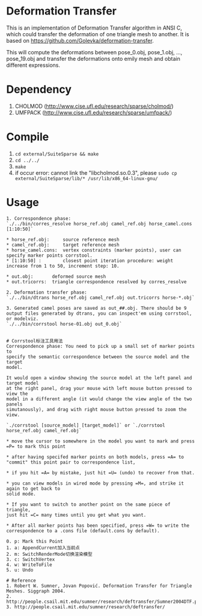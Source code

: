 # Deformation Transfer
This is an implementation of Deformation Transfer algorithm in ANSI C, which
could transfer the deformation of one triangle mesh to another. It is based on
https://github.com/Golevka/deformation-transfer.

This will compute the deformations between pose_0.obj, pose_1.obj, ..., 
pose_19.obj and transfer the deformations onto emily mesh and obtain 
different expressions.

# Dependency
1. CHOLMOD (http://www.cise.ufl.edu/research/sparse/cholmod/)
2. UMFPACK (http://www.cise.ufl.edu/research/sparse/umfpack/)

# Compile
1. `cd external/SuiteSparse && make`
2. `cd ../../`
3. `make`
4. if occur error: cannot link the "libcholmod.so.0.3", please `sudo cp external/SuiteSparse/lib/* /usr/lib/x86_64-linux-gnu/`

# Usage
```
1. Correspondence phase:
`./../bin/corres_resolve horse_ref.obj camel_ref.obj horse_camel.cons [1:10:50]`

* horse_ref.obj:     source reference mesh
* camel_ref.obj:     target reference mesh
* horse_camel.cons:  vertex constraints (marker points), user can specify marker points corrstool.
* [1:10:50] :        closest point iteration procedure: weight increase from 1 to 50, increment step: 10.

* out.obj:       deformed source mesh
* out.tricorrs:  triangle correspondence resolved by corres_resolve

2. Deformation transfer phase:
`./../bin/dtrans horse_ref.obj camel_ref.obj out.tricorrs horse-*.obj`

3. Generated camel poses are saved as out_##.obj. There should be 9 output files generated by dtrans, you can inspect'em using corrstool, or modelviz.
`./../bin/corrstool horse-01.obj out_0.obj`


# Corrstool标注工具用法
Correspondence phase: You need to pick up a small set of marker points to
specify the semantic correspondence between the source model and the target
model.

It would open a window showing the source model at the left panel and target model
at the right panel, drag your mouse with left mouse button pressed to view the
model in a different angle (it would change the view angle of the two panels
simutanously), and drag with right mouse button pressed to zoom the view.

`./corrstool [source_model] [target_model]` or `./corrstool horse_ref.obj camel_ref.obj`

* move the cursor to somewhere in the model you want to mark and press =P= to mark this point

* after having specifed marker points on both models, press =A= to "commit" this point pair to correspondence list, 

* if you hit =A= by mistake, just hit =U= (undo) to recover from that.

* you can view models in wired mode by pressing =M=, and strike it again to get back to
solid mode. 

* If you want to switch to another point on the same piece of triangle, 
just hit =C= many times until you get what you want.

* After all marker points has been specified, press =W= to write the
correspondence to a .cons file (default.cons by default).

0. p: Mark this Point
1. a: AppendCurrent加入当前点
2. m: SwitchRenderMode切换渲染模型
3. c: SwitchVertex
4. w: WriteToFile
5. u: Undo

# Reference
1. Robert W. Sumner, Jovan Popović. Deformation Transfer for Triangle Meshes. Siggraph 2004. 
2. http://people.csail.mit.edu/sumner/research/deftransfer/Sumner2004DTF.pdf
3. http://people.csail.mit.edu/sumner/research/deftransfer/ 
